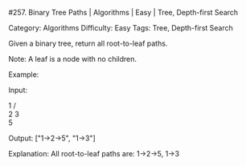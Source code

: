 #257. Binary Tree Paths | Algorithms | Easy | Tree, Depth-first Search

Category: Algorithms
Difficulty: Easy
Tags: Tree, Depth-first Search

Given a binary tree, return all root-to-leaf paths.

Note: A leaf is a node with no children.

Example:


Input:

   1
 /   \
2     3
 \
  5

Output: ["1->2->5", "1->3"]

Explanation: All root-to-leaf paths are: 1->2->5, 1->3

